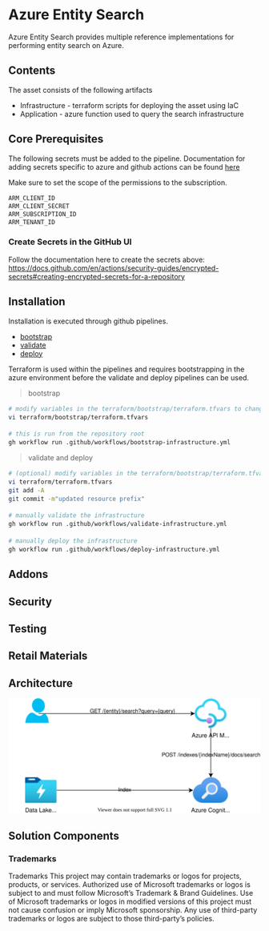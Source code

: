 <!-- ABOUT THE PROJECT -->
# Azure Entity Search

Azure Entity Search provides multiple reference implementations for performing entity search on Azure.

## Contents

The asset consists of the following artifacts

* Infrastructure - terraform scripts for deploying the asset using IaC [](/terraform)
* Application - azure function used to query the search infrastructure [](/app)

## Core Prerequisites

The following secrets must be added to the pipeline. Documentation for adding secrets specific to azure and github actions can be found [here](https://registry.terraform.io/providers/hashicorp/azurerm/latest/docs/guides/service_principal_client_secret)

Make sure to set the scope of the permissions to the subscription. 

```
ARM_CLIENT_ID
ARM_CLIENT_SECRET
ARM_SUBSCRIPTION_ID 
ARM_TENANT_ID
```

### Create Secrets in the GitHub UI

Follow the documentation here to create the secrets above: https://docs.github.com/en/actions/security-guides/encrypted-secrets#creating-encrypted-secrets-for-a-repository

## Installation

Installation is executed through github pipelines. 

* [bootstrap](.github/workflows/bootstrap-infrastructure.yml)
* [validate](.github/workflows/validate-infrastructure.yml)
* [deploy](.github/workflows/deploy-infrastructure.yml)

Terraform is used within the pipelines and requires bootstrapping in the azure environment before the validate and deploy pipelines can be used. 

> bootstrap

```bash
# modify variables in the terraform/bootstrap/terraform.tfvars to change, for example, the resource prefix
vi terraform/bootstrap/terraform.tfvars

# this is run from the repository root
gh workflow run .github/workflows/bootstrap-infrastructure.yml
```

> validate and deploy

```bash
# (optional) modify variables in the terraform/bootstrap/terraform.tfvars to change, for example, the resource prefix
vi terraform/terraform.tfvars
git add -A
git commit -m"updated resource prefix"

# manually validate the infrastructure
gh workflow run .github/workflows/validate-infrastructure.yml

# manually deploy the infrastructure
gh workflow run .github/workflows/deploy-infrastructure.yml
```

## Addons

## Security

## Testing

## Retail Materials

## Architecture

![](docs/images/reference-architecture.drawio.svg)

## Solution Components

### Trademarks

Trademarks This project may contain trademarks or logos for projects, products, or services. Authorized use of Microsoft trademarks or logos is subject to and must follow Microsoft’s Trademark & Brand Guidelines. Use of Microsoft trademarks or logos in modified versions of this project must not cause confusion or imply Microsoft sponsorship. Any use of third-party trademarks or logos are subject to those third-party’s policies.
